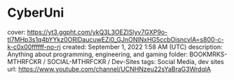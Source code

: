 # CyberUni

cover: https://yt3.ggpht.com/ykQ3L3OEZISlyv7GXP9o-tI7MHp3s1q4bYYkz0ORlDaucuwEZi0_GJnONlNxHG5ccbOisncvlA=s800-c-k-c0x00ffffff-no-rj
created: September 1, 2022 1:58 AM (UTC)
description: Anything about programming, engineering, and gaming
folder: BOOKMRKS-MTHRFCKR / SOCIAL-MTHRFCKR / Dev-Sites
tags: Social Media, dev sites
url: https://www.youtube.com/channel/UCNHNzeu22sYaBraG3WrdqlA
